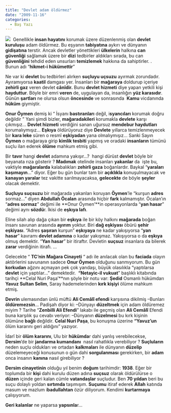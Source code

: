 ```yaml
---
title: "Devlet adam öldürmez"
date: "2009-11-16"
categories: 
  - Baş Yazı
---
```


![](../uploads/image/eylem.jpg)  Genellikle **insan hayatını** korumak üzere düzenlenmiş olan **devlet kuruluşu** adam öldürmez. Bu eşyanın **tabiyatına** aykırı ve dünyanın **gidişatına** terstir. Ancak devletler yönettikleri **ülkelerin** halkına **can güvenliği** sağlamak üzere bir **dizi** tedbirler aldıkları sırada, bu can **güvenliğini** tehdid eden unsurları **temizlemek** hakkına da sahiptirler. . Bunun adı “**hikmet-i hükümettir**”

Ne var ki **devlet** bu tedbirleri alırken **suçluyu uçsuzu** ayırmak zorundadır. Ayıramıyorsa **kaatil** damgası yer. İnsanları bir **mağaraya** doldurup içeriye **zehirli gaz** veren devlet **cânîdir.** Bunu **devlet hizmeti** diye yapan yetkili kişi **hayduttur**. Böyle bir emri **veren** de, uygulayan da, insanlığın **yüz karasıdır**. Günün **şartları** ne olursa olsun **öncesinde** ve sonrasında  **Kamu** vicdanında **hüküm** giymiştir.

**Onur Öymen** demiş ki “ İsyanı **bastıranları** değil, i**syancıları** korumak doğru değildir ” Yani şimdi bizler, **mağaradakileri** korumakla **devlete** karşı çıkmışız… **Devlet hizmeti** verdiğini sanan uğursuz **mendebur haydutları** korumalıymışız… **Eşkıya** öldürüyoruz diye **Devlete** yıllarca temizlenmeyecek bir **kara leke** süren o resmî **eşkiyadan** yana olmalıymışız… Sanki Sayın **Öymen** o mağaraya girip **kimlik tesbiti** yapmış ve oradaki **insanların** tümünü suçlu ilan ederek **ölüme** mahkum etmiş gibi.

Bir **tavır** hangi **devlet** adamına yakışır…?  hangi dürüst **devlet** böyle bir beyanata rıza gösterir ? **Madımak** otelinde insanları **yakanlar** da  işte bu, vaktiyle **mağaralarda** kalabalıkları **zehirli gaza** boğanlardır. Baykal “**yaraları kaşımayın**…” diyor. Eğer bu gün bunlar tam bir **açıklıkla** konuşulmayacak ve **kanayan yaralar** tez vakitte sarılmayacaksa, **gelecekte** de böyle **şeyler** olacak demektir.

**Suçluyu suçsuzu** bir mağarada yakanları koruyan **Öymen**’le “kurşun **adres** sormaz…” diyen **Abdullah Öcalan** arasında hiçbir **fark** kalmamıştır. Öcalan’ın “**adres sormaz**” değimi ile **Onur Öymen’**in operasyonlarda “**yan hasar**” değimi aynı **sözdü**r. İkisi de **eşkıya lafı**.

Eline silah alıp dağa çıkan bir **eşkıya** ile bir köy halkını **mağarada** boğan insanı savunan arasında **ayırım** yoktur. Biri **dağ eşkiyası** öbürü **şehir eşkiyası**. “Adres **şaşıran** kurşun” **eşkıyaya** ne kadar yakışıyorsa “**yan hasar**” kavramı **devlet adamına** o kadar yakışmaz. Yakışıyorsa o da **eşkıya** olmuş demektir. “**Yan hasar**” bir itiraftır. Devletin **suçsuz** insanlara da bilerek **zarar** verdiğinin itirafı. … 

Gelecekte “ **TC’nin Mağara Cinayeti** “ adı ile anılacak olan bu **faciada** olayın aktörlerini savunanın sadece **Onur Öymen** olduğunu sanmıyorum. Bu gün **korkudan** ağzını açmayan pek çok yandaşı, büyük olasılıkla “yaptılarsa **devlet** için yaptılar…” demektedir.  **“Netayic-il vukuat**” başlıklı kitabında tarihçi **Celal Nuri Paşa’**nın şöyle bir notu var: **Şedid** Osmanlı hükümdarı **Yavuz Sultan Selim**, Saray hademelerinden **kırk kişiyi** ölüme mahkum etmiş.

**Devrin** ulemasından ünlü müftü **Ali Cemâlî efendi** karşısına dikilmiş –Bunları **öldüremezsin**… Padişah diyor ki: –Dünyayı **düzeltmek** için adam öldüremez miyim ? Tarihe “**Zenbilli Ali Efendi**” lakabı ile geçmiş olan **Ali Cemâlî** Efendi buna karşılık şu cevabı veriyor: –Dünyanın **düzelmesi** bu kırk kişinin ölümüne **bağlı** değildir. **Celal Nuri Paşa**, bu konuşma üzerine **“Yavuz’un** ölüm kararını geri aldığını” yazıyor.

İdarî bir **ölüm kararını**, Ulu bir **hükümda**r dahi yanlış verebilecekse, **Dersim**’de bir **jandarma kumandanı**  nasıl rahatlıkla verebiliyor ? **Suçluların** neden suçlu oldukları ve ortadan **kalkmaları** ile dünyanın **düzelip** düzelemeyeceği konusunun o gün dahi **sorgulanması** gerekirken, bir **adam** onca insanın **kanına** nasıl girebiliyor ?

**Dersim cinayetinin** olduğu yıl benim **doğum** tarihimdir: **1938**. Eğer bir toplumda bir **kişi** dahi kurulu düzen adına **suçsuz** olarak öldürülürse o **düzen** içinde geri kalan cümle **vatandaşlar** suçludur. Ben **70 yıldan** beri bu suçu dolaylı yoldan **sırtımda** taşımışım. **Suçumu** itiraf ederek **Allah** katında masum ve mazlum i**badullahtan** özür diliyorum. Kendimi **kurtarmaya** çalışıyorum.

**Geri kalanlar** ne yaparsa **yapsınla**r…
